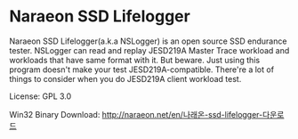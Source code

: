 Naraeon SSD Lifelogger
========
Naraeon SSD Lifelogger(a.k.a NSLogger) is an open source SSD endurance tester.
NSLogger can read and replay JESD219A Master Trace workload and workloads that have same format with it.
But beware. Just using this program doesn't make your test JESD219A-compatible.
There're a lot of things to consider when you do JESD219A client workload test.

License: GPL 3.0

Win32 Binary Download: http://naraeon.net/en/나래온-ssd-lifelogger-다운로드
